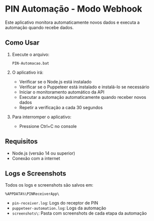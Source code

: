# PIN Automação - Modo Webhook

Este aplicativo monitora automaticamente novos dados e executa a automação quando recebe dados.

## Como Usar

1. Execute o arquivo:
   ```
   PIN-Automacao.bat
   ```

2. O aplicativo irá:
   - Verificar se o Node.js está instalado
   - Verificar se o Puppeteer está instalado e instalá-lo se necessário
   - Iniciar o monitoramento automático da API
   - Executar a automação automaticamente quando receber novos dados
   - Repetir a verificação a cada 30 segundos

3. Para interromper o aplicativo:
   - Pressione Ctrl+C no console

## Requisitos

- Node.js (versão 14 ou superior)
- Conexão com a internet

## Logs e Screenshots

Todos os logs e screenshots são salvos em:
```
%APPDATA%\PINReceiverApp\
```

- `pin-receiver.log`: Logs do receptor de PIN
- `puppeteer-automation.log`: Logs da automação
- `screenshots\`: Pasta com screenshots de cada etapa da automação
